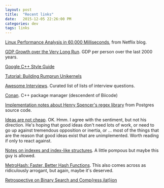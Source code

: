 ```yaml
---
layout: post
title:  "Recent links"
date:   2015-12-05 22:26:00 PM
categories: dev
tags: links
---
```


[Linux Performance Analysis in 60,000 Milliseconds](http://techblog.netflix.com/2015/11/linux-performance-analysis-in-60s.html), from Netflix blog.

[GDP Growth over the Very Long Run](http://ourworldindata.org/data/growth-and-distribution-of-prosperity/gdp-growth-over-the-very-long-run/). GDP per person over the last 2000 years.

[Google C++ Style Guide](https://google.github.io/styleguide/cppguide.html)

[Tutorial: Building Rumprun Unikernels](https://github.com/rumpkernel/wiki/wiki/Tutorial:-Building-Rumprun-Unikernels)

[Awesome Interviews](https://github.com/MaximAbramchuck/awesome-interviews). Curated list of lists of interview questions.

[Conan](https://www.conan.io/). C++ package manager (descendent of Biicode)

[Implementation notes about Henry Spencer's regex library](https://github.com/postgres/postgres/tree/master/src/backend/regex) from Postgres source code.

[Ideas are not cheap](http://www.tillett.info/2015/08/30/ideas-are-not-cheap/). OK. Hmm. I agree with the sentiment, but not his direction. He's hoping that good ideas don't need lots of work, or need to go up against tremendous opposition or inertia, or ... most of the things that are the reason that good ideas exist that are unimplemented. Worth reading if only to react against.

[Notes on indexes and index-like structures](http://www.dbms2.com/2015/04/16/notes-on-indexes-and-index-like-structures/). A little pompous but maybe this guy is allowed.

[MetroHash: Faster, Better Hash Functions](http://www.jandrewrogers.com/2015/05/27/metrohash/). This also comes across as ridiculously arrogant, but again, maybe it's deserved.

[Retrospective on Binary Search and Comp{ress,ilat}ion](http://www.pvk.ca/Blog/2015/11/29/retrospective-on-binary-search-and-on-compression-slash-compilation/)
